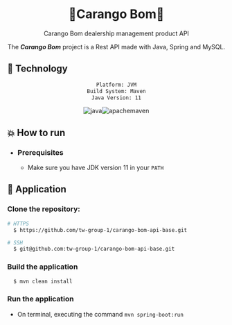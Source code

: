 <div align="center">
    <h1>🌟Carango Bom🌟</h1>
</div>

<div align="center">

Carango Bom dealership management product API

The ***Carango Bom*** project is a Rest API made with Java, Spring and MySQL.
</div>

## :rocket: Technology

<div align="center">

```sh
Platform: JVM
Build System: Maven
Java Version: 11
```

![java](https://img.shields.io/badge/java-007396?&logoColor=fff&style=for-the-badge&logo=java)![apachemaven](https://img.shields.io/badge/maven-C71A36?&logoColor=fff&style=for-the-badge&logo=apache-maven)

</div>

## :boom: How to run

- ### **Prerequisites**

    - Make sure you have JDK version 11 in your `PATH`

## :hammer: Application

### Clone the repository:

```sh
# HTTPS
  $ https://github.com/tw-group-1/carango-bom-api-base.git
```

```sh
# SSH
  $ git@github.com:tw-group-1/carango-bom-api-base.git
```

### Build the application

```sh
  $ mvn clean install
```

### Run the application

- On terminal, executing the command `mvn spring-boot:run`
